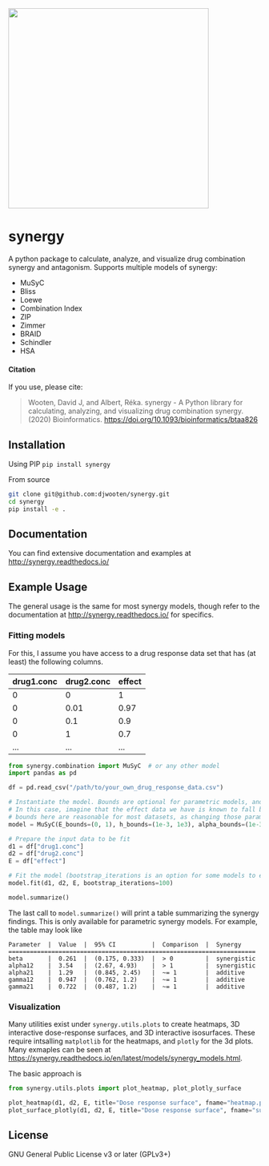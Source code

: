 <img src="https://djwooten.github.io/img/synergy_logo.png" width="400" />

# synergy

A python package to calculate, analyze, and visualize drug combination synergy and antagonism. Supports multiple models of synergy:
- MuSyC
- Bliss
- Loewe
- Combination Index
- ZIP
- Zimmer
- BRAID
- Schindler
- HSA

#### Citation

If you use, please cite:

> Wooten, David J, and Albert, Réka. synergy - A Python library for calculating, analyzing, and visualizing drug combination synergy. (2020) Bioinformatics. https://doi.org/10.1093/bioinformatics/btaa826

## Installation

Using PIP
`pip install synergy`

From source

```bash
git clone git@github.com:djwooten/synergy.git
cd synergy
pip install -e .
```

## Documentation

You can find extensive documentation and examples at http://synergy.readthedocs.io/

## Example Usage

The general usage is the same for most synergy models, though refer to the documentation at
http://synergy.readthedocs.io/ for specifics.

### Fitting models

For this, I assume you have access to a drug response data set that has (at least) the following columns.

| drug1.conc | drug2.conc | effect |
| ---------- | ---------- | ------ |
| 0          | 0          | 1      |
| 0          | 0.01       | 0.97   |
| 0          | 0.1        | 0.9    |
| 0          | 1          | 0.7    |
| ...        | ...        | ...    |

```python
from synergy.combination import MuSyC  # or any other model
import pandas as pd

df = pd.read_csv("/path/to/your_own_drug_response_data.csv")

# Instantiate the model. Bounds are optional for parametric models, and will be used when fitting to data.
# In this case, imagine that the effect data we have is known to fall between 0 and 1. Further, the given h and alpha
# bounds here are reasonable for most datasets, as changing those parameters has the most impact near `1`.
model = MuSyC(E_bounds=(0, 1), h_bounds=(1e-3, 1e3), alpha_bounds=(1e-3, 1e3))

# Prepare the input data to be fit
d1 = df["drug1.conc"]
d2 = df["drug2.conc"]
E = df["effect"]

# Fit the model (bootstrap_iterations is an option for some models to estimate parameter
model.fit(d1, d2, E, bootstrap_iterations=100)

model.summarize()
```
The last call to `model.summarize()` will print a table summarizing the synergy findings. This is only available for
parametric synergy models. For example, the table may look like

```
Parameter  |  Value  |  95% CI          |  Comparison  |  Synergy
=====================================================================
beta       |  0.261  |  (0.175, 0.333)  |  > 0         |  synergistic
alpha12    |  3.54   |  (2.67, 4.93)    |  > 1         |  synergistic
alpha21    |  1.29   |  (0.845, 2.45)   |  ~= 1        |  additive
gamma12    |  0.947  |  (0.762, 1.2)    |  ~= 1        |  additive
gamma21    |  0.722  |  (0.487, 1.2)    |  ~= 1        |  additive
```

### Visualization

Many utilities exist under `synergy.utils.plots` to create heatmaps, 3D interactive dose-response surfaces, and 3D
interactive isosurfaces. These require intsalling `matplotlib` for the heatmaps, and `plotly`  for the 3d plots. Many
exmaples can be seen at https://synergy.readthedocs.io/en/latest/models/synergy_models.html.

The basic approach is

```python
from synergy.utils.plots import plot_heatmap, plot_plotly_surface

plot_heatmap(d1, d2, E, title="Dose response surface", fname="heatmap.png")
plot_surface_plotly(d1, d2, E, title="Dose response surface", fname="surface.html")
```

## License
GNU General Public License v3 or later (GPLv3+)
